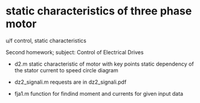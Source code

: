 # static characteristics of three phase motor
 u/f control, static characteristics

Second homework; subject: Control of Electrical Drives    

* d2.m
	static characteristic of motor with key points
	static dependency of the stator current to speed
	circle diagram 

* dz2_signali.m
	requests are in dz2_signali.pdf

* fja1.m
	function for findind moment and currents for given input data